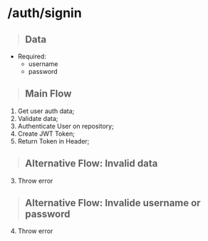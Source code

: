 # /auth/signin

> ## Data
* Required:
    - username
    - password

> ## Main Flow
1. Get user auth data;
2. Validate data;
3. Authenticate User on repository;
4. Create JWT Token;
5. Return Token in Header;

> ## Alternative Flow: Invalid data
3. Throw error

> ## Alternative Flow: Invalide username or password
4. Throw error